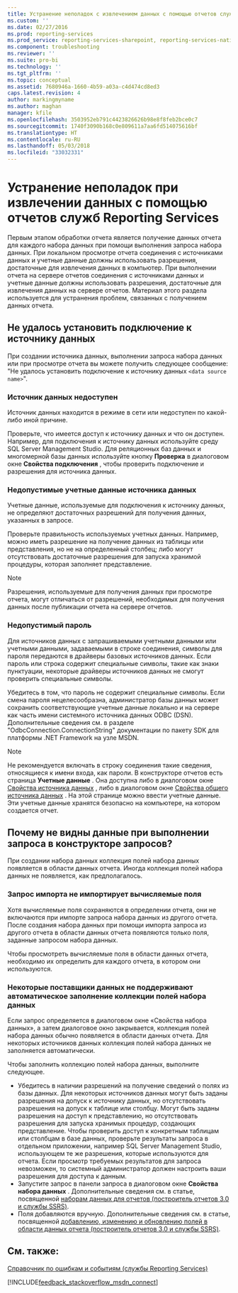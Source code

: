 ```yaml
---
title: Устранение неполадок с извлечением данных с помощью отчетов служб Reporting Services | Документы Майкрософт
ms.custom: ''
ms.date: 02/27/2016
ms.prod: reporting-services
ms.prod_service: reporting-services-sharepoint, reporting-services-native
ms.component: troubleshooting
ms.reviewer: ''
ms.suite: pro-bi
ms.technology: ''
ms.tgt_pltfrm: ''
ms.topic: conceptual
ms.assetid: 7680946a-1660-4b59-a03a-c4d474cd8ed3
caps.latest.revision: 4
author: markingmyname
ms.author: maghan
manager: kfile
ms.openlocfilehash: 3503952eb791c4423826626b98e8f8feb2bce0c7
ms.sourcegitcommit: 1740f3090b168c0e809611a7aa6fd514075616bf
ms.translationtype: HT
ms.contentlocale: ru-RU
ms.lasthandoff: 05/03/2018
ms.locfileid: "33032331"
---
```

# <a name="troubleshoot-data-retrieval-issues-with-reporting-services-reports"></a>Устранение неполадок при извлечении данных с помощью отчетов служб Reporting Services
Первым этапом обработки отчета является получение данных отчета для каждого набора данных при помощи выполнения запроса набора данных. При локальном просмотре отчета соединения с источниками данных и учетные данные должны использовать разрешения, достаточные для извлечения данных в компьютер. При выполнении отчета на сервере отчетов соединения с источниками данных и учетные данные должны использовать разрешения, достаточные для извлечения данных на сервере отчетов. Материал этого раздела используется для устранения проблем, связанных с получением данных отчета.   
  
## <a name="i-cannot-create-a-connection-to-a-data-source"></a>Не удалось установить подключение к источнику данных  
При создании источника данных, выполнении запроса набора данных или при просмотре отчета вы можете получить следующее сообщение: "Не удалось установить подключение к источнику данных `<data source name>`".   
    
### <a name="data-source-is-not-available"></a>Источник данных недоступен  
Источник данных находится в режиме в сети или недоступен по какой-либо иной причине.   
  
Проверьте, что имеется доступ к источнику данных и что он доступен. Например, для подключения к источнику данных используйте среду SQL Server Management Studio. Для реляционных баз данных и многомерной базы данных используйте кнопку **Проверка** в диалоговом окне **Свойства подключения** , чтобы проверить подключение и разрешения для источника данных.   
  
### <a name="data-source-credentials-are-not-valid"></a>Недопустимые учетные данные источника данных  
Учетные данные, используемые для подключения к источнику данных, не определяют достаточных разрешений для получения данных, указанных в запросе.  
  
Проверьте правильность используемых учетных данных. Например, можно иметь разрешение на получение данных из таблицы или представления, но не на определенный столбец; либо могут отсутствовать достаточные разрешения для запуска хранимой процедуры, которая заполняет представление.   
  
> [!NOTE]  
> Разрешения, используемые для получения данных при просмотре отчета, могут отличаться от разрешений, необходимых для получения данных после публикации отчета на сервере отчетов.   
  
### <a name="not-a-valid-password"></a>Недопустимый пароль  
Для источников данных с запрашиваемыми учетными данными или учетными данными, задаваемыми в строке соединения, символы для пароля передаются в драйверы базовых источников данных. Если пароль или строка содержит специальные символы, такие как знаки пунктуации, некоторые драйверы источников данных не смогут проверить специальные символы.   
  
Убедитесь в том, что пароль не содержит специальные символы. Если смена пароля нецелесообразна, администратор базы данных может сохранить соответствующие учетные данные локально и на сервере как часть имени системного источника данных ODBC (DSN). Дополнительные сведения см. в разделе "OdbcConnection.ConnectionString" документации по пакету SDK для платформы .NET Framework на узле MSDN.   
  
> [!NOTE]  
>Не рекомендуется включать в строку соединения такие сведения, относящиеся к имени входа, как пароли. В конструкторе отчетов есть страница **Учетные данные** . Она доступна либо в диалоговом окне [Свойства источника данных](~/reporting-services/report-data/enter-data-source-credentials-dialog-box-report-builder.md) , либо в диалоговом окне [Свойства общего источника данных](~/reporting-services/report-data/enter-data-source-credentials-dialog-box-report-builder.md) . На этой странице можно ввести учетные данные. Эти учетные данные хранятся безопасно на компьютере, на котором создается отчет.  
  
## <a name="why-do-i-see-no-data-when-i-run-my-query-in-the-query-designer"></a>Почему не видны данные при выполнении запроса в конструкторе запросов?  
При создании набора данных коллекция полей набора данных появляется в области данных отчета. Иногда коллекция полей набора данных не появляется, как предполагалось.   
  
### <a name="import-query-does-not-import-calculated-fields"></a>Запрос импорта не импортирует вычисляемые поля  
  
Хотя вычисляемые поля сохраняются в определении отчета, они не включаются при импорте запроса набора данных из другого отчета. После создания набора данных при помощи импорта запроса из другого отчета в области данных отчета появляются только поля, заданные запросом набора данных.   
  
Чтобы просмотреть вычисляемые поля в области данных отчета, необходимо их определить для каждого отчета, в котором они используются.   
  
### <a name="some-data-providers-do-not-support-automatic-population-of-the-dataset-field-collection"></a>Некоторые поставщики данных не поддерживают автоматическое заполнение коллекции полей набора данных  
Если запрос определяется в диалоговом окне «Свойства набора данных», а затем диалоговое окно закрывается, коллекция полей набора данных обычно появляется в области данных отчета. Для некоторых источников данных коллекция полей набора данных не заполняется автоматически.   
  
Чтобы заполнить коллекцию полей набора данных, выполните следующее.  
* Убедитесь в наличии разрешений на получение сведений о полях из базы данных. Для некоторых источников данных могут быть заданы разрешения на допуск к источнику данных, но отсутствовать разрешения на допуск к таблице или столбцу. Могут быть заданы разрешения на доступ к представлению, но отсутствовать разрешения для запуска хранимых процедур, создающих представление. Чтобы проверить доступ к конкретным таблицам или столбцам в базе данных, проверьте результаты запроса в отдельном приложении, например SQL Server Management Studio, использующем те же разрешения, которые используются для отчета. Если просмотр требуемых результатов для запроса невозможен, то системный администратор должен настроить ваши разрешения для доступа к данным.   
* Запустите запрос в панели запроса в диалоговом окне **Свойства набора данных** . Дополнительные сведения см. в статье, посвященной [наборам данных для отчетов (построитель отчетов 3.0 и службы SSRS)](../../reporting-services/report-data/report-datasets-ssrs.md).  
* Поля добавляются вручную. Дополнительные сведения см. в статье, посвященной [добавлению, изменению и обновлению полей в области данных отчета (построитель отчетов 3.0 и службы SSRS)](../../reporting-services/report-data/add-edit-refresh-fields-in-the-report-data-pane-report-builder-and-ssrs.md).   
  
## <a name="see-also"></a>См. также:  
[Справочник по ошибкам и событиям (службы Reporting Services)](../../reporting-services/troubleshooting/errors-and-events-reference-reporting-services.md)  
  
  

[!INCLUDE[feedback_stackoverflow_msdn_connect](../../includes/feedback-stackoverflow-msdn-connect.md)]



